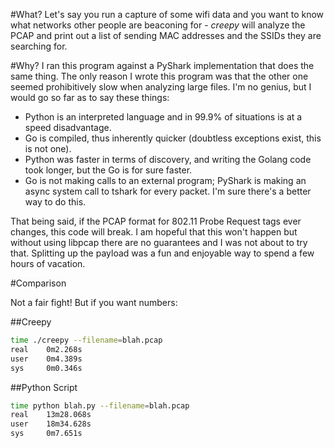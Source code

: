 #What?
Let's say you run a capture of some wifi data and you want to know what networks other people are beaconing for - *creepy* will analyze the PCAP and print out a list of sending MAC addresses and the SSIDs they are searching for.

#Why?
I ran this program against a PyShark implementation that does the same thing.  The only reason I wrote this program was that the other one seemed prohibitively slow when analyzing large files.  I'm no genius, but I would go so far as to say these things:
 - Python is an interpreted language and in 99.9% of situations is at a speed disadvantage.
 - Go is compiled, thus inherently quicker (doubtless exceptions exist, this is not one).
 - Python was faster in terms of discovery, and writing the Golang code took longer, but the Go is for sure faster.
 - Go is not making calls to an external program; PyShark is making an async system call to tshark for every packet.  I'm sure there's a better way to do this.

That being said, if the PCAP format for 802.11 Probe Request tags ever changes, this code will break.  I am hopeful that this won't happen but without using libpcap there are no guarantees and I was not about to try that.  Splitting up the payload was a fun and enjoyable way to spend a few hours of vacation.

#Comparison

Not a fair fight!  But if you want numbers:

##Creepy

```bash
time ./creepy --filename=blah.pcap
real    0m2.268s
user    0m4.389s
sys     0m0.346s
```

##Python Script

```bash
time python blah.py --filename=blah.pcap
real    13m28.068s
user    18m34.628s
sys     0m7.651s
```
    
